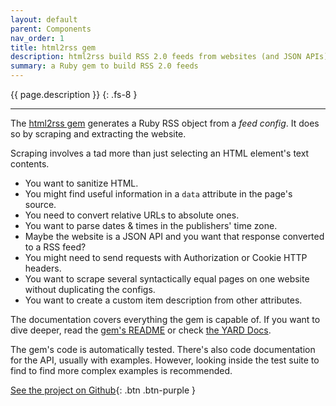 ```yaml
---
layout: default
parent: Components
nav_order: 1
title: html2rss gem
description: html2rss build RSS 2.0 feeds from websites (and JSON APIs) with a few CSS selectors.
summary: a Ruby gem to build RSS 2.0 feeds
---
```


{{ page.description }}
{: .fs-8 }

---

The [html2rss gem](https://rubygems.org/gems/html2rss) generates a Ruby RSS object from a _feed config_. It does so by scraping and extracting the website.

Scraping involves a tad more than just selecting an HTML element's text contents.

- You want to sanitize HTML.
- You might find useful information in a `data` attribute in the page's source.
- You need to convert relative URLs to absolute ones.
- You want to parse dates & times in the publishers' time zone.
- Maybe the website is a JSON API and you want that response converted to a RSS feed?
- You might need to send requests with Authorization or Cookie HTTP headers.
- You want to scrape several syntactically equal pages on one website without duplicating the configs.
- You want to create a custom item description from other attributes.

The documentation covers everything the gem is capable of. If you want to dive deeper, read the [gem's README](https://github.com/gildesmarais/html2rss/blob/master/README.md) or check [the YARD Docs](https://www.rubydoc.info/gems/html2rss).

The gem's code is automatically tested. There's also code documentation for the API, usually with examples. However, looking inside the test suite to find to find more complex examples is recommended.

[See the project on Github](https://github.com/gildesmarais/html2rss){: .btn .btn-purple }
